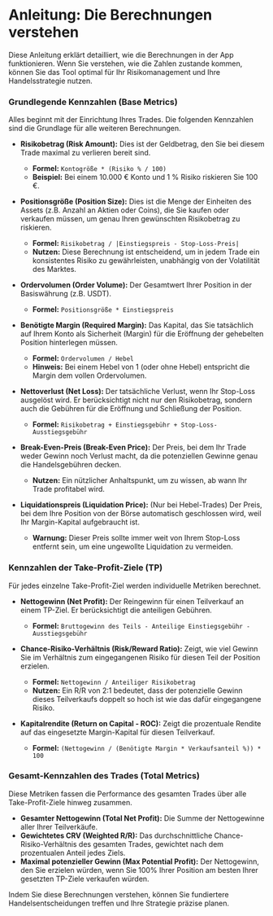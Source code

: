 # Anleitung: Die Berechnungen verstehen

Diese Anleitung erklärt detailliert, wie die Berechnungen in der App funktionieren. Wenn Sie verstehen, wie die Zahlen zustande kommen, können Sie das Tool optimal für Ihr Risikomanagement und Ihre Handelsstrategie nutzen.

<p></p>

### Grundlegende Kennzahlen (Base Metrics)

Alles beginnt mit der Einrichtung Ihres Trades. Die folgenden Kennzahlen sind die Grundlage für alle weiteren Berechnungen.

*   **Risikobetrag (Risk Amount):** Dies ist der Geldbetrag, den Sie bei diesem Trade maximal zu verlieren bereit sind.
    *   **Formel:** `Kontogröße * (Risiko % / 100)`
    *   **Beispiel:** Bei einem 10.000 € Konto und 1 % Risiko riskieren Sie 100 €.

*   **Positionsgröße (Position Size):** Dies ist die Menge der Einheiten des Assets (z.B. Anzahl an Aktien oder Coins), die Sie kaufen oder verkaufen müssen, um genau Ihren gewünschten Risikobetrag zu riskieren.
    *   **Formel:** `Risikobetrag / |Einstiegspreis - Stop-Loss-Preis|`
    *   **Nutzen:** Diese Berechnung ist entscheidend, um in jedem Trade ein konsistentes Risiko zu gewährleisten, unabhängig von der Volatilität des Marktes.

*   **Ordervolumen (Order Volume):** Der Gesamtwert Ihrer Position in der Basiswährung (z.B. USDT).
    *   **Formel:** `Positionsgröße * Einstiegspreis`

*   **Benötigte Margin (Required Margin):** Das Kapital, das Sie tatsächlich auf Ihrem Konto als Sicherheit (Margin) für die Eröffnung der gehebelten Position hinterlegen müssen.
    *   **Formel:** `Ordervolumen / Hebel`
    *   **Hinweis:** Bei einem Hebel von 1 (oder ohne Hebel) entspricht die Margin dem vollen Ordervolumen.

*   **Nettoverlust (Net Loss):** Der tatsächliche Verlust, wenn Ihr Stop-Loss ausgelöst wird. Er berücksichtigt nicht nur den Risikobetrag, sondern auch die Gebühren für die Eröffnung und Schließung der Position.
    *   **Formel:** `Risikobetrag + Einstiegsgebühr + Stop-Loss-Ausstiegsgebühr`

*   **Break-Even-Preis (Break-Even Price):** Der Preis, bei dem Ihr Trade weder Gewinn noch Verlust macht, da die potenziellen Gewinne genau die Handelsgebühren decken.
    *   **Nutzen:** Ein nützlicher Anhaltspunkt, um zu wissen, ab wann Ihr Trade profitabel wird.

*   **Liquidationspreis (Liquidation Price):** (Nur bei Hebel-Trades) Der Preis, bei dem Ihre Position von der Börse automatisch geschlossen wird, weil Ihr Margin-Kapital aufgebraucht ist.
    *   **Warnung:** Dieser Preis sollte immer weit von Ihrem Stop-Loss entfernt sein, um eine ungewollte Liquidation zu vermeiden.

<p></p>

### Kennzahlen der Take-Profit-Ziele (TP)

Für jedes einzelne Take-Profit-Ziel werden individuelle Metriken berechnet.

*   **Nettogewinn (Net Profit):** Der Reingewinn für einen Teilverkauf an einem TP-Ziel. Er berücksichtigt die anteiligen Gebühren.
    *   **Formel:** `Bruttogewinn des Teils - Anteilige Einstiegsgebühr - Ausstiegsgebühr`

*   **Chance-Risiko-Verhältnis (Risk/Reward Ratio):** Zeigt, wie viel Gewinn Sie im Verhältnis zum eingegangenen Risiko für diesen Teil der Position erzielen.
    *   **Formel:** `Nettogewinn / Anteiliger Risikobetrag`
    *   **Nutzen:** Ein R/R von 2:1 bedeutet, dass der potenzielle Gewinn dieses Teilverkaufs doppelt so hoch ist wie das dafür eingegangene Risiko.

*   **Kapitalrendite (Return on Capital - ROC):** Zeigt die prozentuale Rendite auf das eingesetzte Margin-Kapital für diesen Teilverkauf.
    *   **Formel:** `(Nettogewinn / (Benötigte Margin * Verkaufsanteil %)) * 100`

<p></p>

### Gesamt-Kennzahlen des Trades (Total Metrics)

Diese Metriken fassen die Performance des gesamten Trades über alle Take-Profit-Ziele hinweg zusammen.

*   **Gesamter Nettogewinn (Total Net Profit):** Die Summe der Nettogewinne aller Ihrer Teilverkäufe.
*   **Gewichtetes CRV (Weighted R/R):** Das durchschnittliche Chance-Risiko-Verhältnis des gesamten Trades, gewichtet nach dem prozentualen Anteil jedes Ziels.
*   **Maximal potenzieller Gewinn (Max Potential Profit):** Der Nettogewinn, den Sie erzielen würden, wenn Sie 100% Ihrer Position am besten Ihrer gesetzten TP-Ziele verkaufen würden.

Indem Sie diese Berechnungen verstehen, können Sie fundiertere Handelsentscheidungen treffen und Ihre Strategie präzise planen.
